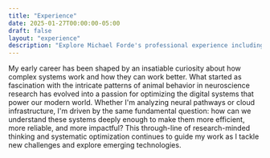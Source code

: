 ```yaml
---
title: "Experience"
date: 2025-01-27T00:00:00-05:00
draft: false
layout: "experience"
description: "Explore Michael Forde's professional experience including Amazon internship, AI4ALL fellowship, and computational neuroscience research at Columbia University."
---
```


My early career has been shaped by an insatiable curiosity about how complex systems work and how they can work better. What started as fascination with the intricate patterns of animal behavior in neuroscience research has evolved into a passion for optimizing the digital systems that power our modern world. Whether I'm analyzing neural pathways or cloud infrastructure, I'm driven by the same fundamental question: how can we understand these systems deeply enough to make them more efficient, more reliable, and more impactful? This through-line of research-minded thinking and systematic optimization continues to guide my work as I tackle new challenges and explore emerging technologies.
